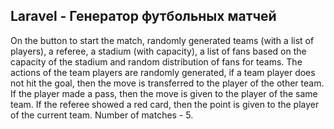 ## Laravel - Генератор футбольных матчей

On the button to start the match, randomly generated teams (with a list of players), a referee, a stadium (with capacity), a list of fans based on the capacity of the stadium and random distribution of fans for teams. The actions of the team players are randomly generated, if a team player does not hit the goal, then the move is transferred to the player of the other team. If the player made a pass, then the move is given to the player of the same team. If the referee showed a red card, then the point is given to the player of the current team. Number of matches - 5.

